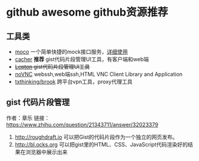# github awesome github资源推荐

## 工具类

- [moco](https://github.com/dreamhead/moco) 一个简单快捷的mock接口服务，[详细使用](/效率工具/mock-server.md)
- [cacher](https://www.cacher.io/) **推荐** gist代码片段管理UI工具，有客户端和web端
- ~~[Lepton](https://github.com/hackjutsu/Lepton) gist代码片段管理UI工具~~
- [noVNC](https://github.com/novnc/noVNC) webssh,web端ssh,HTML VNC Client Library and Application
- [txthinking/brook](https://github.com/txthinking/brook) 跨平台vpn工具，proxy代理工具

## gist 代码片段管理

作者：章乐 链接：https://www.zhihu.com/question/21343711/answer/32023379
1. http://roughdraft.io 可以把Gist的代码片段作为一个独立的网页发布。
2. http://bl.ocks.org 可以把gist里的HTML、CSS、JavaScript代码渲染好的结果在浏览器中展示出来
